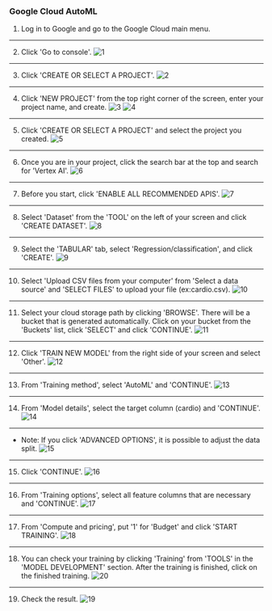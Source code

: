 ### Google Cloud AutoML 
1. Log in to Google and go to the Google Cloud main menu.
---
2. Click 'Go to console'.
![1](https://github.com/knu-plml/automl-medical/assets/89115326/9dde30f1-6a34-4b5a-9c37-ab69445e6fad)
---
3. Click 'CREATE OR SELECT A PROJECT'.
![2](https://github.com/knu-plml/automl-medical/assets/89115326/648b12b9-0d01-4e5d-9ec9-0bad0c3f976d)
---
4. Click 'NEW PROJECT' from the top right corner of the screen, enter your project name, and create.
![3](https://github.com/knu-plml/automl-medical/assets/89115326/c0936f87-9757-41d6-9b6f-ad96b38d1584)
![4](https://github.com/knu-plml/automl-medical/assets/89115326/8a7dd317-2682-476c-8c3e-cd491c03eddc)
---
5. Click 'CREATE OR SELECT A PROJECT' and select the project you created.
![5](https://github.com/knu-plml/automl-medical/assets/89115326/b099aa0c-8f34-4075-be08-3af61d17aba1)
---
6. Once you are in your project, click the search bar at the top and search for 'Vertex AI'.
![6](https://github.com/knu-plml/automl-medical/assets/89115326/9301e615-2771-4ebd-9860-53da9356bcd7) 
---
7. Before you start, click 'ENABLE ALL RECOMMENDED APIS'.
![7](https://github.com/knu-plml/automl-medical/assets/89115326/f2685b36-45f5-47ec-884e-9ef952674465)
---
8. Select 'Dataset' from the 'TOOL' on the left of your screen and click 'CREATE DATASET'.
![8](https://github.com/knu-plml/automl-medical/assets/89115326/25db82f7-c75b-43b3-a582-f19d62301208)
---
9. Select the 'TABULAR' tab, select 'Regression/classification', and click 'CREATE'.
![9](https://github.com/knu-plml/automl-medical/assets/89115326/18075a1c-6715-4b17-8d8d-dd8449d57321)
---
10. Select 'Upload CSV files from your computer' from 'Select a data source' and 'SELECT FILES' to upload your file (ex:cardio.csv).
![10](https://github.com/knu-plml/automl-medical/assets/89115326/823dae4f-f394-42b9-a742-9c06d5e6a6be)
---
11. Select your cloud storage path by clicking 'BROWSE'. There will be a bucket that is generated automatically. Click on your bucket from the 'Buckets' list, click 'SELECT' and click 'CONTINUE'.
![11](https://github.com/knu-plml/automl-medical/assets/89115326/63842c1b-e47d-4a17-aff8-032525cf0cf1)
---
12. Click 'TRAIN NEW MODEL' from the right side of your screen and select 'Other'.
![12](https://github.com/knu-plml/automl-medical/assets/89115326/a6814c82-ce8b-420d-b36b-eb6ca2039a19)
---
13. From 'Training method', select 'AutoML' and 'CONTINUE'.
![13](https://github.com/knu-plml/automl-medical/assets/89115326/10e3fa70-4cde-482a-aeb8-268219707db7)
---
14. From 'Model details', select the target column (cardio) and 'CONTINUE'.
![14](https://github.com/knu-plml/automl-medical/assets/89115326/168dcc7c-308f-44d2-8a20-4f281b88c013)
---
* Note: If you click 'ADVANCED OPTIONS', it is possible to adjust the data split.
![15](https://github.com/knu-plml/automl-medical/assets/89115326/b4fffc08-2fb1-4d50-a81b-69594dc6f3a5)
---
15. Click 'CONTINUE'.
![16](https://github.com/knu-plml/automl-medical/assets/89115326/2f9b27f5-862b-47c7-b8bf-0c908e5b49f6)
---
16. From 'Training options', select all feature columns that are necessary and 'CONTINUE'.
![17](https://github.com/knu-plml/automl-medical/assets/89115326/c1faa0b7-1f11-416f-b772-426e7f059d32)
---
17. From 'Compute and pricing', put '1' for 'Budget' and click 'START TRAINING'.
![18](https://github.com/knu-plml/automl-medical/assets/89115326/ab6f5421-6039-4089-8bf5-4c9c9352a7d1)
---
18. You can check your training by clicking 'Training' from 'TOOLS' in the 'MODEL DEVELOPMENT' section. After the training is finished, click on the finished training.
![20](https://github.com/knu-plml/automl-medical/assets/89115326/1103f4b1-2b6c-4825-9871-a00173cfd60b)
---
19. Check the result.
![19](https://github.com/knu-plml/automl-medical/assets/89115326/abb65612-60b3-4efb-b2c8-5ffb578503b4)
